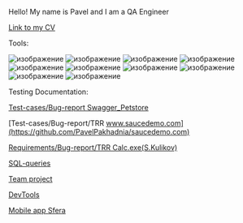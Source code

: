 Hello! My name is Pavel and I am a QA Engineer

[Link to my CV](https://drive.google.com/file/d/1MsIXSDIlwAG_NfVHUFibrk1-62h3vz1L/view?usp=sharing)

Tools:

![изображение](https://github.com/PavelPakhadnia/Test/assets/138363367/0b1b0b44-9f40-4792-b0ea-0db20d5a2241)
![изображение](https://github.com/PavelPakhadnia/Test/assets/138363367/b1621134-1b48-4465-94cf-7d233aa85c0b)
![изображение](https://github.com/PavelPakhadnia/Test/assets/138363367/7d6bc97d-1c81-439b-b3bd-e7ce89d64166)
![изображение](https://github.com/PavelPakhadnia/Test/assets/138363367/938efb64-7271-4d6f-8f19-ff4ed0126bfb)
![изображение](https://github.com/PavelPakhadnia/Test/assets/138363367/0eaca33b-a816-4f43-9155-89fdd03e0b79)
![изображение](https://github.com/PavelPakhadnia/Test/assets/138363367/9148a6b2-4180-46a4-bb4e-595d9cbdf71a)
![изображение](https://github.com/PavelPakhadnia/Test/assets/138363367/41adb40b-a2c4-4bbd-9e93-4ab36a9eb055)
![изображение](https://github.com/PavelPakhadnia/Test/assets/138363367/ff7a4f5a-137c-4c4a-99ad-0fc23b0ab0e8)
![изображение](https://github.com/PavelPakhadnia/Test/assets/138363367/6db6e621-2625-425d-bd9f-f734532607ae)
![изображение](https://github.com/PavelPakhadnia/Test/assets/138363367/0e73557c-ef29-4a42-a2f6-e26c0be3b3cd)

Testing Documentation:

[Test-cases/Bug-report Swagger_Petstore](https://github.com/PavelPakhadnia/Swagger-Petstore)

[Test-cases/Bug-report/TRR www.saucedemo.com](https://github.com/PavelPakhadnia/saucedemo.com)

[Requirements/Bug-report/TRR Calc.exe(S.Kulikov)](https://github.com/PavelPakhadnia/Calc.exe-S.Kulikov)

[SQL-queries](https://github.com/PavelPakhadnia/SQL-queries)

[Team project](https://github.com/PavelPakhadnia/Team_Project)

[DevTools](https://github.com/PavelPakhadnia/DevTools)

[Mobile app Sfera ](https://github.com/PavelPakhadnia/Mobile_app_Sfera)
